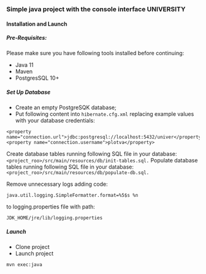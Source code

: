 ### Simple java project with the console interface UNIVERSITY

#### Installation and Launch
##### Pre-Requisites:
Please make sure you have following tools installed before continuing:
- Java 11
- Maven
- PostgresSQL 10+

##### Set Up Database

* Create an empty PostgreSQK database;
* Put following content into `hibernate.cfg.xml` replacing example values with your database credentials:

```
<property name="connection.url">jdbc:postgresql://localhost:5432/univer</property>
<property name="connection.username">plotva</property>
```

Create database tables running following SQL file in your database: `<project_roo>/src/main/resources/db/init-tables.sql.`
Populate database tables running following SQL file in your database: `<project_roo>/src/main/resources/db/populate-db.sql.`

Remove unnecessary logs adding code:
```
java.util.logging.SimpleFormatter.format=%5$s %n
```
to logging.properties file with path:
```
JDK_HOME/jre/lib/logging.properties
```

##### Launch
* Clone project
* Launch project
```
mvn exec:java
```